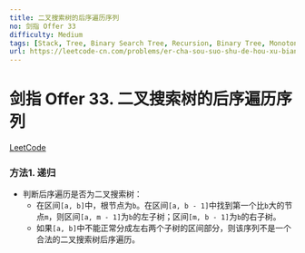 ```yaml
---
title: 二叉搜索树的后序遍历序列
no: 剑指 Offer 33
difficulty: Medium
tags: [Stack, Tree, Binary Search Tree, Recursion, Binary Tree, Monotonic Stack]
url: https://leetcode-cn.com/problems/er-cha-sou-suo-shu-de-hou-xu-bian-li-xu-lie-lcof/
---
```


# 剑指 Offer 33. 二叉搜索树的后序遍历序列

[LeetCode](https://leetcode-cn.com/problems/er-cha-sou-suo-shu-de-hou-xu-bian-li-xu-lie-lcof/)

### 方法1. 递归

- 判断后序遍历是否为二叉搜索树：
  - 在区间`[a, b]`中，根节点为`b`。在区间`[a, b - 1]`中找到第一个比`b`大的节点`m`，则区间`[a, m - 1]`为`b`的左子树；区间`[m, b - 1]`为`b`的右子树。
  - 如果`[a, b]`中不能正常分成左右两个子树的区间部分，则该序列不是一个合法的二叉搜索树后序遍历。